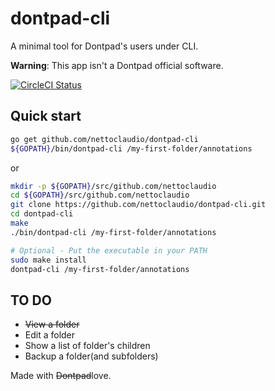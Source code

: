 # dontpad-cli

A minimal tool for Dontpad's users under CLI.

**Warning**: This app isn't a Dontpad official software.

[![CircleCI Status](https://circleci.com/gh/nettoclaudio/dontpad-cli.svg?style=svg&circle-token=3bd4b3d74f5089c30aa224545365a5585e6c994d)](https://circleci.com/gh/nettoclaudio/dontpad-cli)

## Quick start

```bash
go get github.com/nettoclaudio/dontpad-cli
${GOPATH}/bin/dontpad-cli /my-first-folder/annotations
```

or

```bash
mkdir -p ${GOPATH}/src/github.com/nettoclaudio
cd ${GOPATH}/src/github.com/nettoclaudio
git clone https://github.com/nettoclaudio/dontpad-cli.git
cd dontpad-cli
make
./bin/dontpad-cli /my-first-folder/annotations

# Optional - Put the executable in your PATH
sudo make install
dontpad-cli /my-first-folder/annotations
```
## TO DO

+ ~~View a folder~~
+ Edit a folder
+ Show a list of folder's children
+ Backup a folder(and subfolders)

Made with ~~Dontpad~~love.
